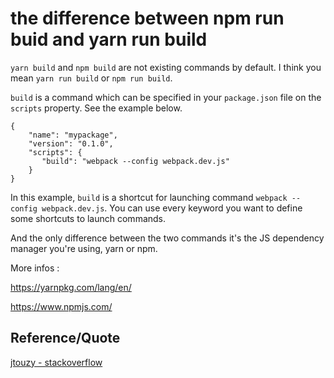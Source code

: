 # the difference between npm run buid and yarn run build

`yarn build` and `npm build` are not existing commands by default. I think you mean `yarn run build` or `npm run build`.

`build` is a command which can be specified in your `package.json` file on the `scripts` property. See the example below.

```
{
    "name": "mypackage",
    "version": "0.1.0",
    "scripts": {
       "build": "webpack --config webpack.dev.js"
    }
}
```

In this example, `build` is a shortcut for launching command `webpack --config webpack.dev.js`. You can use every keyword you want to define some shortcuts to launch commands.

And the only difference between the two commands it's the JS dependency manager you're using, yarn or npm.

More infos :

https://yarnpkg.com/lang/en/

https://www.npmjs.com/



## Reference/Quote

[jtouzy - stackoverflow](https://stackoverflow.com/questions/54693223/what-does-yarn-build-command-do-are-npm-build-and-yarn-build-similar)